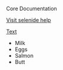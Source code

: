 Core Documentation

[Visit selenide help](selenide.html)

[Text](http://octodex.github.com/images/octdrey-catburn.jpg)

* Milk
* Eggs
* Salmon
* Butt
